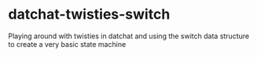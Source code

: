 # datchat-twisties-switch

Playing around with twisties in datchat and using the switch data structure to create a very basic state machine 
